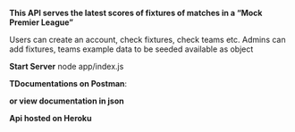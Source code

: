 **This API serves the latest scores of fixtures of matches in a “Mock Premier League”**

Users can create an account, check fixtures, check teams etc.
Admins can add fixtures, teams
example data to be seeded available as object

**Start Server** 
node app/index.js

**TDocumentations on Postman**: 

**or view documentation in json**


**Api hosted on Heroku**